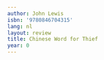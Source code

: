 ```yaml
---
author: John Lewis
isbn: '9780846704315'
lang: nl
layout: review
title: Chinese Word for Thief
year: 0
---
```


